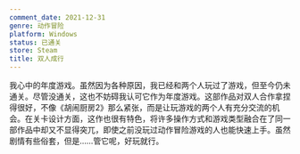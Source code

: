 ```yaml
---
comment_date: 2021-12-31
genre: 动作冒险
platform: Windows
status: 已通关
store: Steam
title: 双人成行
---
```

我心中的年度游戏。虽然因为各种原因，我已经和两个人玩过了游戏，但至今仍未通关。尽管没通关，这也不妨碍我认可它作为年度游戏。这部作品对双人合作拿捏得很好，不像《胡闹厨房2》那么紧张，而是让玩游戏的两个人有充分交流的机会。在关卡设计方面，这作也很有特色，将许多操作方式和游戏类型融合在了同一部作品中却又不显得突兀，即使之前没玩过动作冒险游戏的人也能快速上手。虽然剧情有些俗套，但是……管它呢，好玩就行。